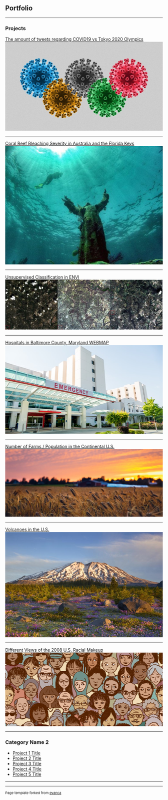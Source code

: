 ## Portfolio

---

### Projects 

[The amount of tweets regarding COVID19 vs Tokyo 2020 Olympics](/Project/Covidtokyo.md)
<img src="images/1582810970495.jpg?raw=true"/>

---

[Coral Reef Bleaching Severity in Australia and the Florida Keys](/Project1_486/CoralBleach.md)
<img src="images/Christ_of_the_Abyss_1.jpg?raw=true"/>

---

[Unsupervised Classification in ENVI](/Project/DCLandcover)
<img src="images/envilandcover.JPG?raw=true"/>

---
[Hospitals in Baltimore County, Maryland WEBMAP](/qgis2web_2020_02_18-15_52_47_108948)
<img src="images/hospital1.jpg?raw=true"/>

---
[Number of Farms / Population in the Continental U.S.](/Project/Project1)
<img src="images/rye_field_at_sunset-by-malin_k-368004-unsplash-1400x600.jpg?raw=true"/>

---
[Volcanoes in the U.S.](/Project/Project2)
<img src="images/mount st.jpg?raw=true"/>

---
[Different Views of the 2008 U.S. Racial Makeup](/Project/Project3)
<img src="images/racial.jpg?raw=true"/>


---

### Category Name 2

- [Project 1 Title](http://example.com/)
- [Project 2 Title](http://example.com/)
- [Project 3 Title](http://example.com/)
- [Project 4 Title](http://example.com/)
- [Project 5 Title](http://example.com/)

---




---
<p style="font-size:11px">Page template forked from <a href="https://github.com/evanca/quick-portfolio">evanca</a></p>
<!-- Remove above link if you don't want to attibute -->
